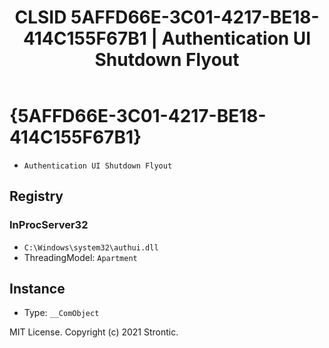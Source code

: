 ﻿---
title: "CLSID 5AFFD66E-3C01-4217-BE18-414C155F67B1 | Authentication UI Shutdown Flyout"
excerpt: What is COM-Object CLSID 5AFFD66E-3C01-4217-BE18-414C155F67B1?
---

# {5AFFD66E-3C01-4217-BE18-414C155F67B1}

* `Authentication UI Shutdown Flyout`

## Registry


### InProcServer32

* `C:\Windows\system32\authui.dll`
* ThreadingModel: `Apartment`

## Instance

* Type: `__ComObject`

MIT License. Copyright (c) 2021 Strontic.


